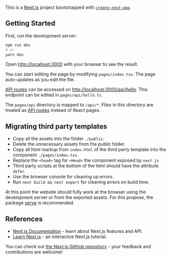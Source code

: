 This is a [Next.js](https://nextjs.org/) project bootstrapped with [`create-next-app`](https://github.com/vercel/next.js/tree/canary/packages/create-next-app).

## Getting Started

First, run the development server:

```bash
npm run dev
# or
yarn dev
```

Open [http://localhost:3000](http://localhost:3000) with your browser to see the result.

You can start editing the page by modifying `pages/index.tsx`. The page auto-updates as you edit the file.

[API routes](https://nextjs.org/docs/api-routes/introduction) can be accessed on [http://localhost:3000/api/hello](http://localhost:3000/api/hello). This endpoint can be edited in `pages/api/hello.ts`.

The `pages/api` directory is mapped to `/api/*`. Files in this directory are treated as [API routes](https://nextjs.org/docs/api-routes/introduction) instead of React pages.

## Migrating third party templates

- Copy all the assets into the folder `./public`.
- Delete the unnecessary assets from the public folder.
- Copy all html markup from `index.html` of the third party template into the component `./pages/index.tsx`.
- Replace the `<head>` tag for `<Head>` the component exposed by `next.js`
- Third party scripts at the bottom of the html should have the attribute `defer`.
- Use the browser console for cleaning up errors.
- Run `next build && next export` for cleaning errors on build time.

At this point the website should fully work at the browser using the development server or from the exported assets. For this propose, the package [serve](https://www.npmjs.com/package/serve) is recommended.

## References

- [Next.js Documentation](https://nextjs.org/docs) - learn about Next.js features and API.
- [Learn Next.js](https://nextjs.org/learn) - an interactive Next.js tutorial.

You can check out [the Next.js GitHub repository](https://github.com/vercel/next.js/) - your feedback and contributions are welcome!
